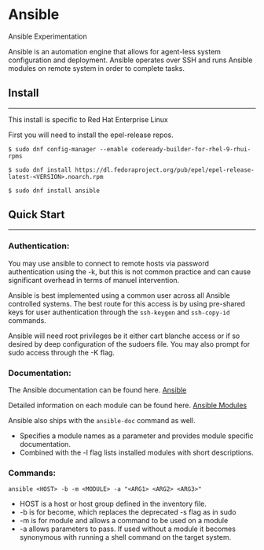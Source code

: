 # Ansible
Ansible Experimentation

Ansible is an automation engine that allows for agent-less system configuration and deployment.
Ansible operates over SSH and runs Ansible modules on remote system in order to complete tasks.

## Install
___
This install is specific to Red Hat Enterprise Linux

First you will need to install the epel-release repos.

`$ sudo dnf config-manager --enable codeready-builder-for-rhel-9-rhui-rpms`

`$ sudo dnf install https://dl.fedoraproject.org/pub/epel/epel-release-latest-<VERSION>.noarch.rpm`

`$ sudo dnf install ansible`

## Quick Start 
___
### Authentication:
You may use ansible to connect to remote hosts via password authentication using the -k, but this is not common practice and can cause significant overhead in terms of manuel intervention.

Ansible is best implemented using a common user across all Ansible controlled systems. The best route for this access is by using pre-shared keys for user authentication through the `ssh-keygen` and `ssh-copy-id` commands.

Ansible will need root privileges be it either cart blanche access or if so desired by deep configuration of the sudoers file. You may also prompt for sudo access through the -K flag.

### Documentation:
The Ansible documentation can be found here. [Ansible](docs.ansible.com)

Detailed information on each module can be found here. [Ansible Modules](https://docs.ansible.com/ansible/2.9/modules/modules_by_category.html)

Ansible also ships with the `ansible-doc` command as well.
- Specifies a module names as a parameter and provides module specific documentation.
- Combined with the -l flag lists installed modules with short descriptions.

### Commands:

`ansible <HOST> -b -m <MODULE> -a "<ARG1> <ARG2> <ARG3>"`
- HOST is a host or host group defined in the inventory file.
- -b is for become, which replaces the deprecated -s flag as in sudo
- -m is for module and allows a command to be used on a module
- -a allows parameters to pass. If used without a module it becomes synonymous with running a shell command on the target system.
